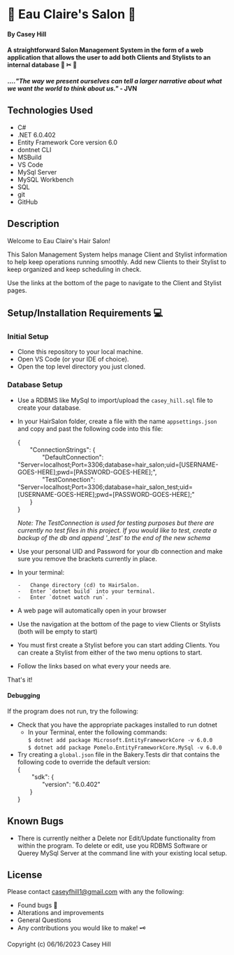 # &#x1F488; **Eau Claire's Salon** &#x1F488;

#### **By Casey Hill**

#### A straightforward Salon Management System in the form of a web application that allows the user to add both Clients and Stylists to an internal database &#x1F487; &#x2702; &#x1F511;

#### ...._"The way we present ourselves can tell a larger narrative about what we want the world to think about us."_ - JVN

## **Technologies Used**

-   C#
-   .NET 6.0.402
-   Entity Framework Core version 6.0
-   dontnet CLI
-   MSBuild
-   VS Code
-   MySql Server
-   MySQL Workbench
-   SQL
-   git
-   GitHub

## **Description**

Welcome to Eau Claire's Hair Salon!

This Salon Management System helps manage Client and Stylist information to help keep operations running smoothly. Add new Clients to their Stylist to keep organized and keep scheduling in check.

Use the links at the bottom of the page to navigate to the Client and Stylist pages.

## **Setup/Installation Requirements** &#x1F4BB;

### **Initial Setup**

-   Clone this repository to your local machine.
-   Open VS Code (or your IDE of choice).
-   Open the top level directory you just cloned.

### **Database Setup**

-   Use a RDBMS like MySql to import/upload the `casey_hill.sql` file to create your database.
-   In your HairSalon folder, create a file with the name `appsettings.json` and copy and past the following code into this file:

    {<br>
    &emsp;&emsp;"ConnectionStrings": {<br>
    &emsp;&emsp;&emsp;&emsp;"DefaultConnection": "Server=localhost;Port=3306;database=hair_salon;uid=[USERNAME-GOES-HERE];pwd=[PASSWORD-GOES-HERE];",<br>
    &emsp;&emsp;&emsp;&emsp;"TestConnection": "Server=localhost;Port=3306;database=hair_salon_test;uid=[USERNAME-GOES-HERE];pwd=[PASSWORD-GOES-HERE];"<br>
    &emsp;&emsp;}<br>
    }

    _Note: The TestConnection is used for testing purposes but there are currently no test files in this project. If you would like to test, create a backup of the db and append '\_test' to the end of the new schema_

-   Use your personal UID and Password for your db connection and make sure you remove the brackets currently in place.

-   In your terminal:

        -   Change directory (cd) to HairSalon.
        -   Enter `dotnet build` into your terminal.
        -   Enter `dotnet watch run`.

-   A web page will automatically open in your browser
-   Use the navigation at the bottom of the page to view Clients or Stylists (both will be empty to start)
-   You must first create a Stylist before you can start adding Clients. You can create a Stylist from either of the two menu options to start.
-   Follow the links based on what every your needs are.

That's it!

#### Debugging

If the program does not run, try the following:

-   Check that you have the appropriate packages installed to run dotnet
    -   In your Terminal, enter the following commands:<br>
        `$ dotnet add package Microsoft.EntityFrameworkCore -v 6.0.0`<br>
        `$ dotnet add package Pomelo.EntityFrameworkCore.MySql -v 6.0.0`
-   Try creating a `global.json` file in the Bakery.Tests dir that contains the following code to override the default version:<br>
    {<br>
    &emsp;&emsp; "sdk": {<br>
    &emsp;&emsp;&emsp;&emsp;"version": "6.0.402"<br>
    &emsp;&emsp;}<br>
    }

## **Known Bugs**

-   There is currently neither a Delete nor Edit/Update functionality from within the program.
    To delete or edit, use you RDBMS Software or Querey MySql Server at the command line with your existing local setup.

## License

Please contact [caseyfhill1@gmail.com](mailto:caseyfhill1@gmail.com?subject=Hello%20Casey,&body=You%20are%20amazing...) with any the following:

-   Found bugs &#x1F41E;
-   Alterations and improvements
-   General Questions
-   Any contributions you would like to make! &#x1F5DD;

Copyright (c) 06/16/2023 Casey Hill
